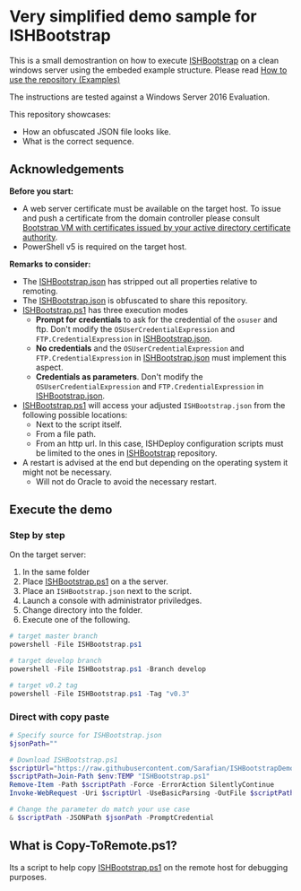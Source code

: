 # Very simplified demo sample for ISHBootstrap

This is a small demostrantion on how to execute [ISHBootstrap](https://github.com/Sarafian/ISHBootstrap) on a clean windows server using the embeded example structure. 
Please read [How to use the repository (Examples)](https://github.com/Sarafian/ISHBootstrap/blob/master/Topics/How%20to%20use%20the%20repository%20(Examples).md) 

The instructions are tested against a Windows Server 2016 Evaluation. 

This repository showcases:
- How an obfuscated JSON file looks like. 
- What is the correct sequence.

## Acknowledgements

**Before you start:** 

- A web server certificate must be available on the target host. To issue and push a certificate from the domain controller please consult [Bootstrap VM with certificates issued by your active directory certificate authority](https://sarafian.github.io/post/powershell/active-directory-issue-certificate-for-vm/).
- PowerShell v5 is required on the target host.

**Remarks to consider:** 

- The [ISHBootstrap.json](ISHBootstrap.json) has stripped out all properties relative to remoting.
- The [ISHBootstrap.json](ISHBootstrap.json) is obfuscated to share this repository.
- [ISHBootstrap.ps1](ISHBootstrap.ps1) has three execution modes
  - **Prompt for credentials** to ask for the credential of the `osuser` and ftp. Don't modify the `OSUserCredentialExpression` and `FTP.CredentialExpression` in [ISHBootstrap.json](ISHBootstrap.json).
  - **No credentials** and the `OSUserCredentialExpression` and `FTP.CredentialExpression` in [ISHBootstrap.json](ISHBootstrap.json) must implement this aspect.
  - **Credentials as parameters**. Don't modify the `OSUserCredentialExpression` and `FTP.CredentialExpression` in [ISHBootstrap.json](ISHBootstrap.json).
- [ISHBootstrap.ps1](ISHBootstrap.ps1) will access your adjusted `ISHBootstrap.json` from the following possible locations:
  - Next to the script itself.
  - From a file path.
  - From an http url. In this case, ISHDeploy configuration scripts must be limited to the ones in [ISHBootstrap](https://github.com/Sarafian/ISHBootstrap) repository.
- A restart is advised at the end but depending on the operating system it might not be necessary.
  - Will not do Oracle to avoid the necessary restart.

## Execute the demo 

### Step by step

On the target server:
1. In the same folder
  1. Place [ISHBootstrap.ps1](ISHBootstrap.ps1) on a the server.
  1. Place an `ISHBootstrap.json` next to the script.
1. Launch a console with administrator priviledges.
1. Change directory into the folder.
1. Execute one of the following.

```powershell
# target master branch
powershell -File ISHBootstrap.ps1

# target develop branch
powershell -File ISHBootstrap.ps1 -Branch develop  

# target v0.2 tag
powershell -File ISHBootstrap.ps1 -Tag "v0.3"  
```

### Direct with copy paste 

```powershell
# Specify source for ISHBootstrap.json
$jsonPath=""

# Download ISHBootstrap.ps1
$scriptUrl="https://raw.githubusercontent.com/Sarafian/ISHBootstrapDemo/master/ISHBootstrap.ps1"
$scriptPath=Join-Path $env:TEMP "ISHBootstrap.ps1"
Remove-Item -Path $scriptPath -Force -ErrorAction SilentlyContinue
Invoke-WebRequest -Uri $scriptUrl -UseBasicParsing -OutFile $scriptPath

# Change the parameter do match your use case
& $scriptPath -JSONPath $jsonPath -PromptCredential
```

## What is Copy-ToRemote.ps1?

Its a script to help copy [ISHBootstrap.ps1](ISHBootstrap.ps1) on the remote host for debugging purposes. 